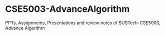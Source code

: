 # CSE5003-AdvanceAlgorithm
PPTs, Assignments, Presentations and review notes of SUSTech-CSE5003, Advance Algorithm
